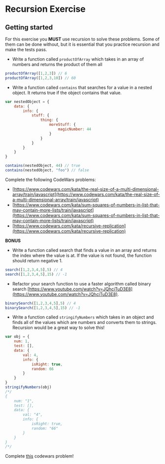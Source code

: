 # Recursion Exercise

## Getting started

For this exercise you **MUST** use recursion to solve these problems. Some of them can be done without, but it is essential that you practice recursion and make the tests pass. 

- Write a function called `productOfArray` which takes in an array of numbers and returns the product of them all

```javascript
productOfArray([1,2,3]) // 6
productOfArray([1,2,3,10]) // 60
```

- Write a function called `contains` that searches for a value in a nested object. It returns true if the object contains that value.

```javascript
var nestedObject = {
    data: {
        info: {
            stuff: {
                thing: {
                    moreStuff: {
                        magicNumber: 44
                    }
                }
            }
        }
    }
}

contains(nestedObject, 44) // true
contains(nestedObject, "foo") // false
```

Complete the following CodeWars problems:

- [https://www.codewars.com/kata/the-real-size-of-a-multi-dimensional-array/train/javascript](https://www.codewars.com/kata/the-real-size-of-a-multi-dimensional-array/train/javascript)
- [https://www.codewars.com/kata/sum-squares-of-numbers-in-list-that-may-contain-more-lists/train/javascript](https://www.codewars.com/kata/sum-squares-of-numbers-in-list-that-may-contain-more-lists/train/javascript)
- [https://www.codewars.com/kata/recursive-replication](https://www.codewars.com/kata/recursive-replication)

**BONUS**

- Write a function called search that finds a value in an array and returns the index where the value is at. If the value is not found, the function should return negative 1.

```javascript
search([1,2,3,4,5],5) // 4
search([1,2,3,4,5],15) // -1
```

- Refactor your search function to use a faster algorithm called binary search [https://www.youtube.com/watch?v=JQhciTuD3E8](https://www.youtube.com/watch?v=JQhciTuD3E8). 

```javascript
binarySearch([1,2,3,4,5],5) // 4
binarySearch([1,2,3,4,5],15) // -1
```

- Write a function called `stringifyNumbers` which takes in an object and finds all of the values which are numbers and converts them to strings. Recursion would be a great way to solve this!

```javascript
var obj = {
    num: 1,
    test: [],
    data: {
        val: 4,
        info: {
            isRight: true,
            random: 66
        }
    }
}
stringifyNumbers(obj)
/*/
{
    num: "1",
    test: [],
    data: {
        val: "4",
        info: {
            isRight: true,
            random: "66"
        }
    }
}
/*/
```

Complete [this](https://www.codewars.com/kata/mutual-recursion/train/javascript) codewars problem! 